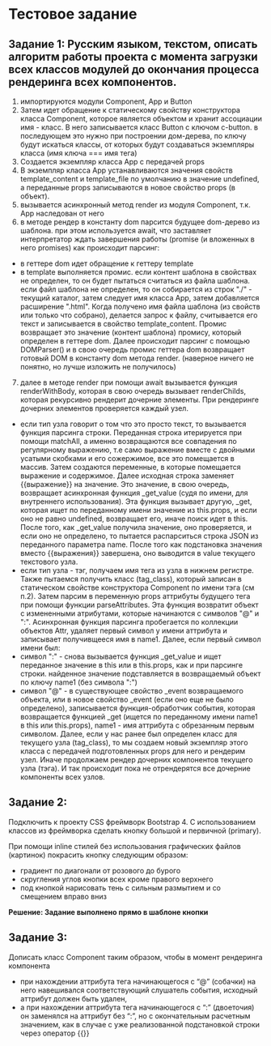 # Тестовое задание

## Задание 1: Русским языком, текстом, описать алгоритм работы проекта с момента загрузки всех классов модулей до окончания процесса рендеринга всех компонентов.

1) импортируются модули Component, App и Button
2) Затем идет обращение к статическому свойству конструктора класса Component, которое является объектом и хранит ассоциации имя - класс. В него записывается класс Button с ключом c-button. в последующем это нужно при построении дом-дерева, по ключу будут искаться классы, от которых будут создаваться экземпляры класса (имя ключа === имя тега)
3) Создается экземпляр класса App с передачей props
4) В экземпляр класса App устанавливаются значения свойств template_content и template_file по умолчанию в значение undefined, а переданные props записываются в новое свойство props (в объект).
5) вызывается асинхронный метод render из модуля Component, т.к. App наследован от него
6) в методе рендер в константу dom парсится будущее dom-дерево из шаблона. при этом используется await, что заставляет интерпретатор ждать завершения работы (promise (и вложенных в него promises)
как происходит парсинг:
- в геттере dom идет обращение к геттеру template
- в template выполняется промис. если контент шаблона в свойствах не определен, то он будет пытаться считаться из файла шаблона. если файл шаблона не определен, то он собирается из строк "./" - текущий каталог, затем следует имя класса App, затем добавляется расширение ".html". Когда получено имя файла шаблона (из свойств или только что собрано), делается запрос к файлу, считывается его текст и записывается в свойство template_content. Промис возвращает это значение (контент шаблона) промису, который определен в геттере dom. Далее происходит парсинг с помощью DOMParser() и в свою очередь промис геттера dom возвращает готовый DOM в константу dom метода render. (наверное ничего не понятно, но лучше изложить не получилось)
7) далее в методе render при помощи await вызывается функция renderWithBody, которая в свою очередь вызывает renderChilds, которая рекурсивно рендерит дочерние элементы.
При рендеринге дочерних элементов проверяется каждый узел.
- eсли тип узла говорит о том что это просто текст, то вызывается функция парсинга строки. Переданная строка итерируется при помощи matchAll, а именно возвращаются все совпадения по регулярному выражению, т.е само выражение вместе с двойными усатыми скобками и его сожержимое, все это помещается в массив.
Затем создаются переменные, в которые помещается выражение и содержимое. Далее исходная строка заменяет {{выражение}} на значение. Это значение, в свою очередь, возвращает асинхронная функция _get_value (судя по имени, для внутреннего использования). Эта функция вызывает другую, _get, которая ищет по переданному имени значение из this.props, и если оно не равно undefined, возвращает его, иначе поиск идет в this. После того, как _get_value получила значение, оно проверяется, и если оно не определено, то пытается распарситься строка JSON из переданного параметра name. После того как подстановка значения вместо {{выражения}} завершена, оно выводится в value текущего текстового узла.
- если тип узла - тэг, получаем имя тега из узла в нижнем регистре. Также пытаемся получить класс (tag_class), который записан в статическом свойстве конструктора Component по имени тэга (см п.2). Затем парсим в переменную props аттрибуты будущего тега при помощи функции parseAttributes. Эта функция возвратит объект с измененными атрибутами, которые начинаются с символов "@" и ":". Асинхронная функция парсинга пробегается по коллекции объектов Attr, удаляет первый символ у имени аттрибута и записывает получивщееся имя в name1. Далее, если первый символ имени был:
- символ ":" - снова вызывается функция _get_value и ищет переданное значение в this или в this.props, как и при парсинге строки. найденное значение подставляется в возвращаемый объект по ключу name1 (без символа ":")
- символ "@" - в существующее свойство _event возвращаемого объекта, или в новое свойство _event (если оно еще не было определено), записывается функция-обработчик события, которая возвращается функцией _get (ищется по переданному имени name1 в this или this.props), name1 - имя аттрибута с обрезанным первым символом.
Далее, если у нас ранее был определен класс для текущего узла (tag_class), то мы создаем новый экземпляр этого класса с передачей подготовленных props для него и рендерим узел. Иначе продолжаем рендер дочерних компонентов текущего узла (тэга).
И так происходит пока не отрендерятся все дочерние компоненты всех узлов.

## Задание 2: 

Подключить к проекту CSS фреймворк Bootstrap 4. С использованием классов из фреймворка сделать кнопку большой и первичной (primary).

При помощи inline стилей без использования графических файлов (картинок) покрасить кнопку следующим образом:
* градиент по диагонали от розового до бурого
* скругления углов кнопки всех кроме правого верхнего
* под кнопкой нарисовать тень с сильным размытием и со смещением вправо вниз

__Решение: Задание выполнено прямо в шаблоне кнопки__

## Задание 3: 
Дописать класс Component таким образом, чтобы в момент рендеринга компонента
* при нахождении аттрибута тега начинающегося с “@” (собачки) на него навешивался соответствующий слушатель события, исходный аттрибут должен быть удален, 
* а при нахождении аттрибута тега начинающегося с “:” (двоеточия) он заменялся на аттрибут без “:”, но с окончательным расчетным значением, как в случае с уже реализованной подстановкой строки через оператор {{}}




